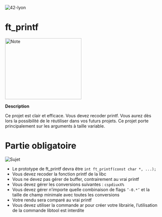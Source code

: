 ![42-lyon](https://user-images.githubusercontent.com/45235527/106354618-6ec65a00-62f3-11eb-8688-ba9e0f4e77de.jpg)

# ft_printf

<img alt="Note" src="https://user-images.githubusercontent.com/45235527/96753610-698e7080-13d0-11eb-9461-d3351c9208d7.png" width="250" height="200" />

<strong>Description</strong>

Ce projet est clair et efficace. Vous devez recoder printf. Vous aurez dès lors la possibilité de le réutiliser dans vos futurs projets.
Ce projet porte principalement sur les arguments à taille variable.


# Partie obligatoire

![Sujet](https://user-images.githubusercontent.com/45235527/96753783-a195b380-13d0-11eb-90f9-31928a4bc773.png)

- Le prototype de ft_printf devra être `int ft_printf(const char *, ...);`
- Vous devez recoder la fonction printf de la libc
- Vous ne devez pas gérer de buffer, contrairement au vrai printf
- Vous devez gérer les conversions suivantes : `cspdiuxX%`
- Vous devez gérer n’importe quelle combinaison de flags `’-0.*’` et la taille de champ
minimale avec toutes les conversions
- Votre rendu sera comparé au vrai printf
- Vous devez utiliser la commande ar pour créer votre librairie, l’utilisation de la
commande libtool est interdite
